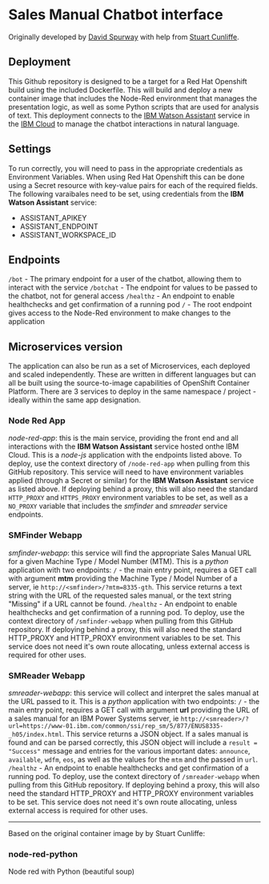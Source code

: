 # Sales Manual Chatbot interface
Originally developed by [David Spurway](https://github.com/DSpurway/node-red-sales-manual) with help from [Stuart Cunliffe](https://github.com/cunlifs/node-red-sales-manual).

## Deployment
This Github repository is designed to be a target for a Red Hat Openshift build using the included Dockerfile. This will build and deploy a new container image that includes the Node-Red environment that manages the presentation logic, as well as some Python scripts that are used for analysis of text. This deployment connects to the [IBM Watson Assistant](https://cloud.ibm.com/catalog/services/watson-assistant) service in the [IBM Cloud](https://cloud.ibm.com/) to manage the chatbot interactions in natural language.

## Settings
To run correctly, you will need to pass in the appropriate credentials as Environment Variables. When using Red Hat Openshift this can be done using a Secret resource with key-value pairs for each of the required fields. The following varaibales need to be set, using credentials from the **IBM Watson Assistant** service:
- ASSISTANT_APIKEY
- ASSISTANT_ENDPOINT
- ASSISTANT_WORKSPACE_ID

## Endpoints
`/bot` - The primary endpoint for a user of the chatbot, allowing them to interact with the service
`/botchat` - The endpoint for values to be passed to the chatbot, not for general access
`/healthz` - An endpoint to enable healthchecks and get confirmation of a running pod
`/` - The root endpoint gives access to the Node-Red environment to make changes to the application

## Microservices version
The application can also be run as a set of Microservices, each deployed and scaled independently. These are written in different languages but can all be built using the source-to-image capabilities of OpenShift Container Platform. There are 3 services to deploy in the same namespace / project - ideally within the same app designation.
### Node Red App
*node-red-app*: this is the main service, providing the front end and all interactions with the **IBM Watson Assistant** service hosted onthe IBM Cloud. This is a *node-js* application with the endpoints listed above.
To deploy, use the context directory of `/node-red-app` when pulling from this GitHub repository.
This service will need to have environment variables applied (through a Secret or similar) for the **IBM Watson Assistant** service as listed above.
If deploying behind a proxy, this will also need the standard `HTTP_PROXY` and `HTTPS_PROXY` environment variables to be set, as well as a `NO_PROXY` variable that includes the *smfinder* and *smreader* service endpoints.
### SMFinder Webapp
*smfinder-webapp*: this service will find the appropriate Sales Manual URL for a given Machine Type / Model Number (MTM). This is a *python* application with two endpoints:
`/` - the main entry point, requires a GET call with argument **mtm** providing the Machine Type / Model Number of a server, ie `http://<smfinder>/?mtm=8335-gth`. This service returns a text string with the URL of the requested sales manual, or the text string "Missing" if a URL cannot be found.
`/healthz` - An endpoint to enable healthchecks and get confirmation of a running pod.
To deploy, use the context directory of `/smfinder-webapp` when pulling from this GitHub repository.
If deploying behind a proxy, this will also need the standard HTTP_PROXY and HTTP_PROXY environment variables to be set.
This service does not need it's own route allocating, unless external access is required for other uses.
### SMReader Webapp
*smreader-webapp*: this service will collect and interpret the sales manual at the URL passed to it. This is a *python* application with two endpoints:
`/` - the main entry point, requires a GET call with argument **url** providing the URL of a sales manual for an IBM Power Systems server, ie `http://<smreader>/?url=https://www-01.ibm.com/common/ssi/rep_sm/5/877/ENUS8335-_h05/index.html`. This service returns a JSON object. If a sales manual is found and can be parsed correctly, this JSON object will include a `result = "Success"` message and entries for the various important dates: `announce`, `available`, `wdfm`, `eos`, as well as the values for the `mtm` and the passed in `url`.
`/healthz` - An endpoint to enable healthchecks and get confirmation of a running pod.
To deploy, use the context directory of `/smreader-webapp` when pulling from this GitHub repository.
If deploying behind a proxy, this will also need the standard HTTP_PROXY and HTTP_PROXY environment variables to be set.
This service does not need it's own route allocating, unless external access is required for other uses.

---
Based on the original container image by by Stuart Cunliffe:
### node-red-python
Node red with Python (beautiful soup)
